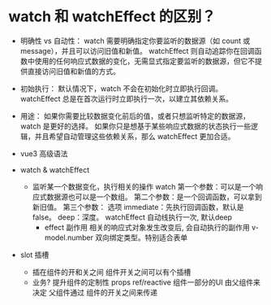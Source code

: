 # watch 和 watchEffect 的区别？

- 明确性 vs 自动性：
   watch 需要明确指定你要监听的数据源（如 count 或 message），并且可以访问旧值和新值。
   watchEffect 则自动追踪你在回调函数中使用的任何响应式数据的变化，无需显式指定要监听的数据源，但它不提供直接访问旧值和新值的方式。
- 初始执行：
   默认情况下，watch 不会在初始化时立即执行回调。
   watchEffect 总是在首次运行时立即执行一次，以建立其依赖关系。
- 用途：
   如果你需要比较数据变化前后的值，或者只想监听特定的数据源，watch 是更好的选择。
   如果你只是想基于某些响应式数据的状态执行一些逻辑，并且希望自动管理这些依赖关系，那么 watchEffect 更加合适。

- vue3 高级语法

- watch & watchEffect
   - 监听某一个数据变化，执行相关的操作
      watch
        第一个参数：可以是一个响应式数据源也可以是一个数组。
        第二个参数：是一个回调函数，可以拿到新旧值。
        第三个参数：
        选项 immediate：先执行回调函数，默认是 false。
        deep：深度。
        watchEffect 自动线执行一次, 默认deep
        - effect 副作用 相关的响应式对象发生改变后, 会自动执行的副作用
        v-model.number 双向绑定类型。特别适合表单

- slot 插槽
  - 插在组件的开和关之间
    组件开关之间可以有个插槽
  - 业务? 提升组件的定制性
    props ref/reactive
    组件一部分的UI 由父组件来决定
    父组件通过 组件的开关之间来传递